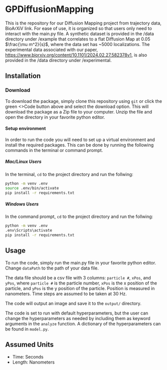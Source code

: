 # GPDiffusionMapping

This is the repository for our Diffusion Mapping project from trajectory data, BioArXiV link. For ease of use, it is organized so that users only need to interact with the main.py file. A synthetic dataset is provided in the /data directory under /example that correlates to a flat Diffusion Map at 0.05 $\frac{\mu m^2}{s}$, where the data set has ~5000 localizations. The experimental data associated with our paper, https://www.biorxiv.org/content/10.1101/2024.02.27.582378v1, is also provided in the /data directory under /experimental.

## Installation

### Download

To download the package, simply clone this repository using `git` or click the green <>Code button above and select the download option. This will download the package as a Zip file to your computer. Unzip the file and open the directory in your favorite python editor.

#### Setup environment

In order to run the code you will need to set up a virtual environment and install the required packages. This can be done by running the following commands in the terminal or command prompt.

##### Mac/Linux Users

In the terminal, `cd` to the project directory and run the follwing:
```bash
python -m venv .env
source .env/bin/activate
pip install -r requirements.txt
```

##### Windows Users

In the command prompt, `cd` to the project directory and run the follwing:
```bash
python -m venv .env
.env\Scripts\activate
pip install -r requirements.txt
```

## Usage

To run the code, simply run the main.py file in your favorite python editor. Change `dataPath` to the path of your data file.

The data file should be a csv file with 3 columns: `particle #`, `xPos`, and `yPos`, where `particle #` is the particle number, `xPos` is the x position of the particle, and `yPos` is the y position of the particle. Position is measured in nanometers. Time steps are assumed to be taken at 30 Hz.

The code will output an image and save it to the `output/` directory.

The code is set to run with default hyperparameters, but the user can change the hyperparameters as needed by including them as keyword arguments in the `analyze` function. A dictionary of the hyperparameters can be found in `model.py`.

## Assumed Units

* Time: Seconds
* Length: Nanometers
